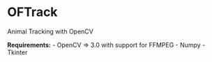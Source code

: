 # OFTrack
Animal Tracking with OpenCV

<b>Requirements:</b>
    - OpenCV => 3.0 with support for FFMPEG
    - Numpy
    - Tkinter